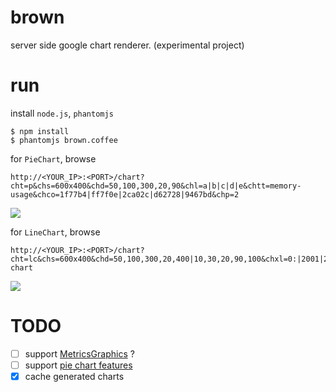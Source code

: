 # brown

server side google chart renderer. (experimental project)

# run

install `node.js`, `phantomjs`

    $ npm install
    $ phantomjs brown.coffee

for `PieChart`, browse

    http://<YOUR_IP>:<PORT>/chart?cht=p&chs=600x400&chd=50,100,300,20,90&chl=a|b|c|d|e&chtt=memory-usage&chco=1f77b4|ff7f0e|2ca02c|d62728|9467bd&chp=2
    
![](http://chitacan.redribbon.io/chart?cht=p&chs=600x400&chd=50,100,300,20,90&chl=a|b|c|d|e&chtt=pie-chart&chco=1f77b4|ff7f0e|2ca02c|d62728|9467bd&chp=2)

for `LineChart`, browse

    http://<YOUR_IP>:<PORT>/chart?cht=lc&chs=600x400&chd=50,100,300,20,400|10,30,20,90,100&chxl=0:|2001|2002|2003|2004|2005|1:|year|sales|expense&chtt=line-chart
    
![](http://chitacan.redribbon.io/chart?cht=lc&chs=600x400&chd=50,100,300,20,400|10,30,20,90,100&chxl=0:|2001|2002|2003|2004|2005|1:|year|sales|expense&chtt=sales)

# TODO

- [ ] support [MetricsGraphics](http://metricsgraphicsjs.org/) ?
- [ ] support [pie chart features](https://google-developers.appspot.com/chart/image/docs/gallery/pie_charts)
- [x] cache generated charts
